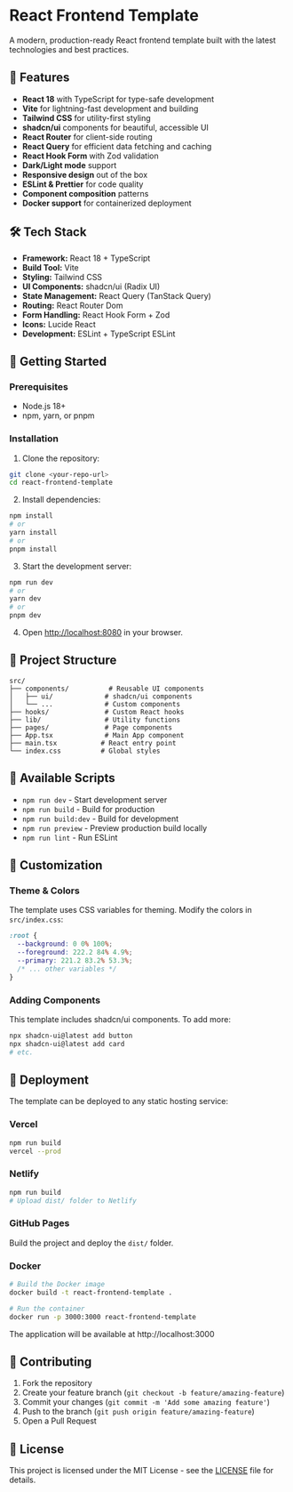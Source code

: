 # React Frontend Template

A modern, production-ready React frontend template built with the latest technologies and best practices.

## 🚀 Features

- **React 18** with TypeScript for type-safe development
- **Vite** for lightning-fast development and building
- **Tailwind CSS** for utility-first styling
- **shadcn/ui** components for beautiful, accessible UI
- **React Router** for client-side routing
- **React Query** for efficient data fetching and caching
- **React Hook Form** with Zod validation
- **Dark/Light mode** support
- **Responsive design** out of the box
- **ESLint & Prettier** for code quality
- **Component composition** patterns
- **Docker support** for containerized deployment

## 🛠️ Tech Stack

- **Framework:** React 18 + TypeScript
- **Build Tool:** Vite
- **Styling:** Tailwind CSS
- **UI Components:** shadcn/ui (Radix UI)
- **State Management:** React Query (TanStack Query)
- **Routing:** React Router Dom
- **Form Handling:** React Hook Form + Zod
- **Icons:** Lucide React
- **Development:** ESLint + TypeScript ESLint

## 🚦 Getting Started

### Prerequisites

- Node.js 18+ 
- npm, yarn, or pnpm

### Installation

1. Clone the repository:
```bash
git clone <your-repo-url>
cd react-frontend-template
```

2. Install dependencies:
```bash
npm install
# or
yarn install
# or
pnpm install
```

3. Start the development server:
```bash
npm run dev
# or
yarn dev
# or
pnpm dev
```

4. Open [http://localhost:8080](http://localhost:8080) in your browser.

## 📁 Project Structure

```
src/
├── components/          # Reusable UI components
│   ├── ui/             # shadcn/ui components
│   └── ...             # Custom components
├── hooks/              # Custom React hooks
├── lib/                # Utility functions
├── pages/              # Page components
├── App.tsx             # Main App component
├── main.tsx           # React entry point
└── index.css          # Global styles
```

## 📜 Available Scripts

- `npm run dev` - Start development server
- `npm run build` - Build for production
- `npm run build:dev` - Build for development
- `npm run preview` - Preview production build locally
- `npm run lint` - Run ESLint

## 🎨 Customization

### Theme & Colors

The template uses CSS variables for theming. Modify the colors in `src/index.css`:

```css
:root {
  --background: 0 0% 100%;
  --foreground: 222.2 84% 4.9%;
  --primary: 221.2 83.2% 53.3%;
  /* ... other variables */
}
```

### Adding Components

This template includes shadcn/ui components. To add more:

```bash
npx shadcn-ui@latest add button
npx shadcn-ui@latest add card
# etc.
```

## 🚀 Deployment

The template can be deployed to any static hosting service:

### Vercel
```bash
npm run build
vercel --prod
```

### Netlify
```bash
npm run build
# Upload dist/ folder to Netlify
```

### GitHub Pages
Build the project and deploy the `dist/` folder.

### Docker

```bash
# Build the Docker image
docker build -t react-frontend-template .

# Run the container
docker run -p 3000:3000 react-frontend-template
```

The application will be available at http://localhost:3000

## 🤝 Contributing

1. Fork the repository
2. Create your feature branch (`git checkout -b feature/amazing-feature`)
3. Commit your changes (`git commit -m 'Add some amazing feature'`)
4. Push to the branch (`git push origin feature/amazing-feature`)
5. Open a Pull Request

## 📄 License

This project is licensed under the MIT License - see the [LICENSE](LICENSE) file for details.
